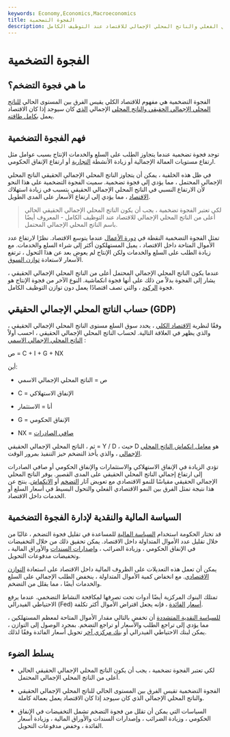 ```yaml
---
keywords: Economy,Economics,Macroeconomics
title: الفجوة التضخمية
description: تقيس فجوة التضخم الفرق بين الناتج المحلي الإجمالي الحقيقي الفعلي والناتج المحلي الإجمالي للاقتصاد عند التوظيف الكامل.
---
```


# الفجوة التضخمية
## ما هي فجوة التضخم؟

الفجوة التضخمية هي مفهوم للاقتصاد الكلي يقيس الفرق بين المستوى الحالي [للناتج المحلي الإجمالي الحقيقي والناتج المحلي](/realgdp) الإجمالي [الذي](/gdp) كان سيوجد إذا كان الاقتصاد يعمل [بكامل طاقته](/fullemployment).

## فهم الفجوة التضخمية

توجد فجوة تضخمية عندما يتجاوز الطلب على السلع والخدمات الإنتاج بسبب عوامل مثل ارتفاع مستويات العمالة الإجمالية أو زيادة الأنشطة [التجارية](/trade) أو ارتفاع الإنفاق الحكومي.

في ظل هذه الخلفية ، يمكن أن يتجاوز الناتج المحلي الإجمالي الحقيقي الناتج المحلي الإجمالي المحتمل ، مما يؤدي إلى فجوة تضخمية. سميت الفجوة التضخمية على هذا النحو لأن الارتفاع النسبي في الناتج المحلي الإجمالي الحقيقي يتسبب في زيادة استهلاك [الاقتصاد](/economy) ، مما يؤدي إلى ارتفاع الأسعار على المدى الطويل.

> لكي تعتبر الفجوة تضخمية ، يجب أن يكون الناتج المحلي الإجمالي الحقيقي الحالي أعلى من الناتج المحلي الإجمالي للاقتصاد عند التوظيف الكامل - المعروف أيضًا باسم الناتج المحلي الإجمالي المحتمل.

>

تمثل الفجوة التضخمية النقطة في [دورة الأعمال](/businesscycle) عندما يتوسع الاقتصاد. نظرًا لارتفاع عدد الأموال المتاحة داخل الاقتصاد ، يميل المستهلكون أكثر إلى شراء السلع والخدمات. مع زيادة الطلب على السلع والخدمات ولكن الإنتاج لم يعوض بعد عن هذا التحول ، ترتفع الأسعار لاستعادة [توازن السوق](/equilibrium).

عندما يكون الناتج المحلي الإجمالي المحتمل أعلى من الناتج المحلي الإجمالي الحقيقي ، يشار إلى الفجوة بدلاً من ذلك على أنها فجوة انكماشية. النوع الآخر من فجوة الإنتاج هو فجوة [الركود](/recessionarygap) ، والتي تصف اقتصادًا يعمل دون توازن التوظيف الكامل.

## حساب الناتج المحلي الإجمالي الحقيقي (GDP)

وفقًا لنظرية [الاقتصاد الكلي](/macroeconomics) ، يحدد سوق السلع مستوى الناتج المحلي الإجمالي الحقيقي ، والذي يظهر في العلاقة التالية. لحساب الناتج المحلي الإجمالي الحقيقي ، احسب أولاً [الناتج المحلي الإجمالي الاسمي](/nominalgdp) :

ص = C + I + G + NX

أين:

- ص = الناتج المحلي الإجمالي الاسمي

- C = الإنفاق الاستهلاكي

- أنا = الاستثمار

- G = الإنفاق الحكومي

- NX = [صافي الصادرات](/netexports)

ثم ، الناتج المحلي الإجمالي الحقيقي = Y / D ، حيث D هو [معامل انكماش الناتج المحلي الإجمالي](/gdppricedeflator) ، والذي يأخذ التضخم حيز التنفيذ بمرور الوقت.

تؤدي الزيادة في الإنفاق الاستهلاكي والاستثمارات والإنفاق الحكومي أو صافي الصادرات إلى ارتفاع إجمالي الناتج المحلي الحقيقي على المدى القصير. يوفر الناتج المحلي الإجمالي الحقيقي مقياسًا للنمو الاقتصادي مع تعويض آثار [التضخم](/inflation) أو [الانكماش](/deflation). ينتج عن هذا نتيجة تمثل الفرق بين النمو الاقتصادي الفعلي والتحول البسيط في أسعار السلع أو الخدمات داخل الاقتصاد.

## السياسة المالية والنقدية لإدارة الفجوة التضخمية

قد تختار الحكومة استخدام [السياسة المالية](/fiscalpolicy) للمساعدة في تقليل فجوة التضخم ، غالبًا من خلال تقليل عدد الأموال المتداولة داخل الاقتصاد. يمكن تحقيق ذلك من خلال التخفيضات في الإنفاق الحكومي ، وزيادة الضرائب ، [وإصدارات السندات](/bond) والأوراق المالية ، وتخفيضات مدفوعات التحويل.

يمكن أن تعمل هذه التعديلات على الظروف المالية داخل الاقتصاد على استعادة [التوازن الاقتصادي](/economic-equilibrium). مع انخفاض كمية الأموال المتداولة ، ينخفض الطلب الإجمالي على السلع والخدمات أيضًا ، مما يقلل من التضخم.

تمتلك البنوك المركزية أيضًا أدوات تحت تصرفها لمكافحة النشاط التضخمي. عندما يرفع الاحتياطي الفيدرالي (Fed) [أسعار](/federalreservebank) [الفائدة](/interestrate) ، فإنه يجعل اقتراض الأموال أكثر تكلفة.

[للسياسة النقدية المتشددة](/tightmonetarypolicy) أن تخفض بالتالي مقدار الأموال المتاحة لمعظم المستهلكين ، مما يؤدي إلى تراجع الطلب والأسعار أو تراجع التضخم. بمجرد الوصول إلى التوازن ، يمكن لبنك الاحتياطي الفيدرالي أو [بنك مركزي آخر](/centralbank) تحويل أسعار الفائدة وفقًا لذلك.

## يسلط الضوء

- لكي تعتبر الفجوة تضخمية ، يجب أن يكون الناتج المحلي الإجمالي الحقيقي الحالي أعلى من الناتج المحلي الإجمالي المحتمل.

- الفجوة التضخمية تقيس الفرق بين المستوى الحالي للناتج المحلي الإجمالي الحقيقي والناتج المحلي الإجمالي الذي كان سيوجد إذا كان الاقتصاد يعمل بعمالة كاملة.

- السياسات التي يمكن أن تقلل من فجوة التضخم تشمل التخفيضات في الإنفاق الحكومي ، وزيادة الضرائب ، وإصدارات السندات والأوراق المالية ، وزيادة أسعار الفائدة ، وخفض مدفوعات التحويل.

